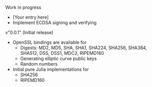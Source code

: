 Work in progress
- [Your entry here]
- Implement ECDSA signing and verifying

v"0.0.1" (Initial release)
- OpenSSL bindings are available for
  - Digests: MD2, MD5, SHA, SHA1, SHA224, SHA256, SHA384, SHA512, DSS, DSS1, MDC2, RIPEMD160
  - Generating elliptic curve public keys
  - Random numbers
- Initial pure Julia implementations for
  - SHA256
  - RIPEMD160
  